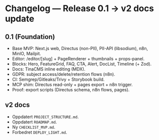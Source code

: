 # Changelog — Release 0.1 → v2 docs update

## 0.1 (Foundation)
- Base MVP: Next.js web, Directus (non-PII), PII-API (libsodium), n8n, MinIO, Mailpit.
- Editor: /editor/[slug] + PageRenderer + thumbnails + props-panel.
- Blocks: Hero, FeatureGrid, FAQ, CTA, Alert, DocList, Timeline (+ Zod).
- Docs: TinaCMS inline editing (MDX).
- GDPR: subject access/delete/retention flows (n8n).
- CI: Semgrep/Gitleaks/Trivy + Storybook build.
- MCP shim: Directus read-only + pages export + n8n trigger.
- Proof: export scripts (Directus schema, n8n flows, pages).

## v2 docs
- Oppdatert `PROJECT_STRUCTURE.md`.
- Oppdatert `ROADMAP.md`.
- Ny `CHECKLIST_MVP.md`.
- Forbedret `DEPLOY_LIGHT.md`.
